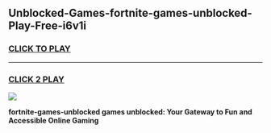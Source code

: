 
## Unblocked-Games-fortnite-games-unblocked-Play-Free-i6v1i
<h3>
<a href="https://premium76.site?title=fortnite-games-unblocked&ref=17A">CLICK TO PLAY</a></h3>
<hr>

<h3>
<a href="https://premium76.site?title=fortnite-games-unblocked&ref=17A">CLICK 2 PLAY</a>
  
</h3>

<a href="https://premium76.site?title=fortnite-games-unblocked&ref=17A"><img src="https://clearcache.store/games.png"></a>


**fortnite-games-unblocked games unblocked: Your Gateway to Fun and Accessible Online Gaming**
